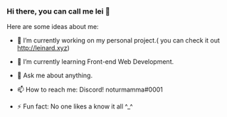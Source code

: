 ### Hi there, you can call me lei 👋




Here are some ideas about me:

- 🔭 I’m currently working on my personal project.( you can check it out http://leinard.xyz)
- 🌱 I’m currently learning Front-end Web Development.


- 💬 Ask me about anything.
- 📫 How to reach me: Discord! noturmamma#0001

- ⚡ Fun fact: No one likes a know it all ^_^

